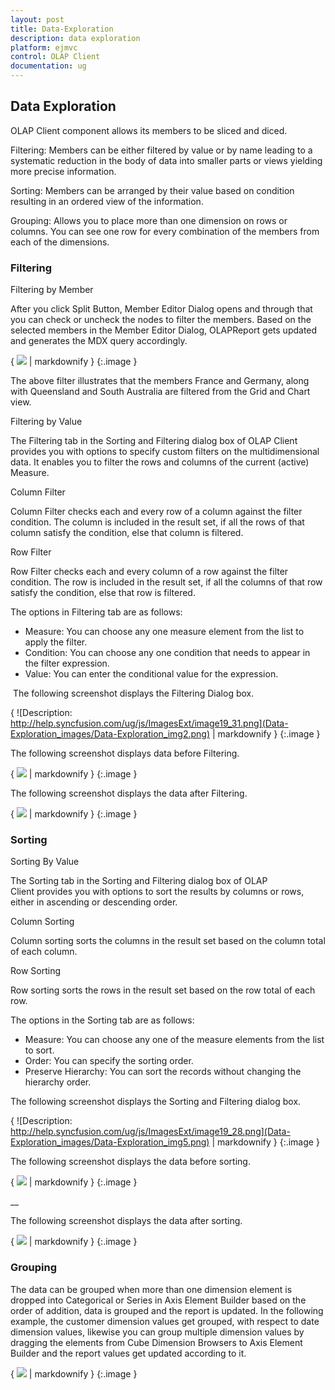 ```yaml
---
layout: post
title: Data-Exploration
description: data exploration
platform: ejmvc
control: OLAP Client
documentation: ug
---
```


## Data Exploration

OLAP Client component allows its members to be sliced and diced. 

Filtering: Members can be either filtered by value or by name leading to a systematic reduction in the body of data into smaller parts or views yielding more precise information.

Sorting: Members can be arranged by their value based on condition resulting in an ordered view of the information. 

Grouping: Allows you to place more than one dimension on rows or columns. You can see one row for every combination of the members from each of the dimensions. 

### Filtering 

Filtering by Member

After you click Split Button, Member Editor Dialog opens and through that you can check or uncheck the nodes to filter the members. Based on the selected members in the Member Editor Dialog, OLAPReport gets updated and generates the MDX query accordingly.  



{ ![](Data-Exploration_images/Data-Exploration_img1.png) | markdownify }
{:.image }


The above filter illustrates that the members France and Germany, along with Queensland and South Australia are filtered from the Grid and Chart view.  

Filtering by Value

The Filtering tab in the Sorting and Filtering dialog box of OLAP Client provides you with options to specify custom filters on the multidimensional data. It enables you to filter the rows and columns of the current (active) Measure. 

Column Filter

Column Filter checks each and every row of a column against the filter condition. The column is included in the result set, if all the rows of that column satisfy the condition, else that column is filtered.

Row Filter

Row Filter checks each and every column of a row against the filter condition. The row is included in the result set, if all the columns of that row satisfy the condition, else that row is filtered.

The options in Filtering tab are as follows:

* Measure: You can choose any one measure element from the list to apply the filter.
* Condition: You can choose any one condition that needs to appear in the filter expression.
* Value: You can enter the conditional value for the expression.

 The following screenshot displays the Filtering Dialog box.



{ ![Description: http://help.syncfusion.com/ug/js/ImagesExt/image19_31.png](Data-Exploration_images/Data-Exploration_img2.png) | markdownify }
{:.image }


The following screenshot displays data before Filtering.



{ ![](Data-Exploration_images/Data-Exploration_img3.png) | markdownify }
{:.image }




The following screenshot displays the data after Filtering.



{ ![](Data-Exploration_images/Data-Exploration_img4.png) | markdownify }
{:.image }


### Sorting

Sorting By Value

The Sorting tab in the Sorting and Filtering dialog box of OLAP Client provides you with options to sort the results by columns or rows, either in ascending or descending order.

Column Sorting

Column sorting sorts the columns in the result set based on the column total of each column.

Row Sorting

Row sorting sorts the rows in the result set based on the row total of each row.

The options in the Sorting tab are as follows: 

* Measure: You can choose any one of the measure elements from the list to sort.
* Order: You can specify the sorting order.
* Preserve Hierarchy: You can sort the records without changing the hierarchy order.



The following screenshot displays the Sorting and Filtering dialog box.



{ ![Description: http://help.syncfusion.com/ug/js/ImagesExt/image19_28.png](Data-Exploration_images/Data-Exploration_img5.png) | markdownify }
{:.image }










































The following screenshot displays the data before sorting.



{ ![](Data-Exploration_images/Data-Exploration_img6.png) | markdownify }
{:.image }


__



























The following screenshot displays the data after sorting.

{ ![](Data-Exploration_images/Data-Exploration_img7.png) | markdownify }
{:.image }


### Grouping

The data can be grouped when more than one dimension element is dropped into Categorical or Series in Axis Element Builder based on the order of addition, data is grouped and the report is updated. In the following example, the customer dimension values get grouped, with respect to date dimension values, likewise you can group multiple dimension values by dragging the elements from Cube Dimension Browsers to Axis Element Builder and the report values get updated according to it.



{ ![](Data-Exploration_images/Data-Exploration_img8.png) | markdownify }
{:.image }


